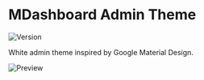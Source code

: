 # MDashboard Admin Theme

![Version](https://img.shields.io/badge/Version-1.5.2-blue.svg)

White admin theme inspired by Google Material Design.

![Preview](screenshot.png)
